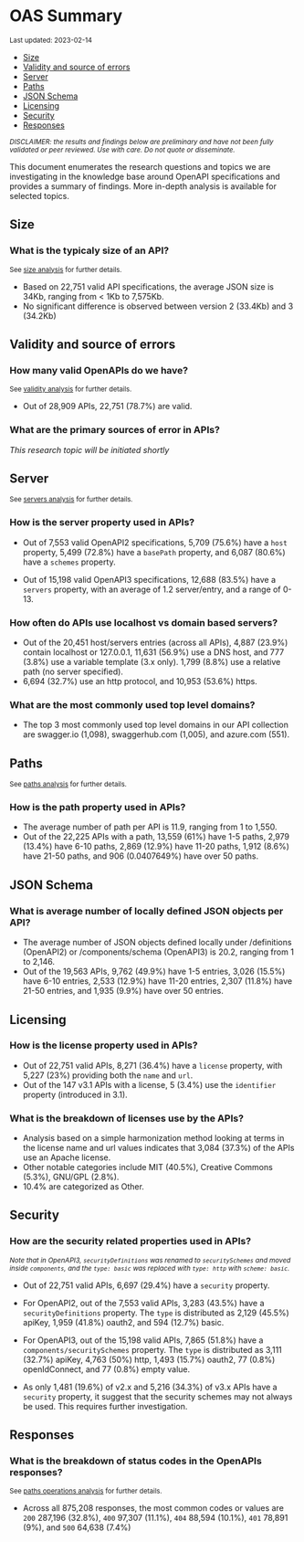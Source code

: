 OAS Summary
================
<sup>Last updated: 2023-02-14</sup>

- <a href="#size" id="toc-size">Size</a>
- <a href="#validity-and-source-of-errors"
  id="toc-validity-and-source-of-errors">Validity and source of errors</a>
- <a href="#server" id="toc-server">Server</a>
- <a href="#paths" id="toc-paths">Paths</a>
- <a href="#json-schema" id="toc-json-schema">JSON Schema</a>
- <a href="#licensing" id="toc-licensing">Licensing</a>
- <a href="#security" id="toc-security">Security</a>
- <a href="#responses" id="toc-responses">Responses</a>

<sup>*DISCLAIMER: the results and findings below are preliminary and
have not been fully validated or peer reviewed. Use with care. Do not
quote or disseminate.*</sup>

This document enumerates the research questions and topics we are
investigating in the knowledge base around OpenAPI specifications and
provides a summary of findings. More in-depth analysis is available for
selected topics.

## Size

### What is the typicaly size of an API?

<sup>See [size analysis](oas_size.md) for further details.<sup>

- Based on 22,751 valid API specifications, the average JSON size is
  34Kb, ranging from \< 1Kb to 7,575Kb.
- No significant difference is observed between version 2 (33.4Kb) and 3
  (34.2Kb)

## Validity and source of errors

### How many valid OpenAPIs do we have?

<sup>See [validity analysis](oas_validity.md) for further details.<sup>

- Out of 28,909 APIs, 22,751 (78.7%) are valid.

### What are the primary sources of error in APIs?

*This research topic will be initiated shortly*

## Server

<sup>See [servers analysis](oas_servers.md) for further details.</sup>

### How is the server property used in APIs?

- Out of 7,553 valid OpenAPI2 specifications, 5,709 (75.6%) have a
  `host` property, 5,499 (72.8%) have a `basePath` property, and 6,087
  (80.6%) have a `schemes` property.

- Out of 15,198 valid OpenAPI3 specifications, 12,688 (83.5%) have a
  `servers` property, with an average of 1.2 server/entry, and a range
  of 0-13.

### How often do APIs use localhost vs domain based servers?

- Out of the 20,451 host/servers entries (across all APIs), 4,887
  (23.9%) contain localhost or 127.0.0.1, 11,631 (56.9%) use a DNS host,
  and 777 (3.8%) use a variable template (3.x only). 1,799 (8.8%) use a
  relative path (no server specified).
- 6,694 (32.7%) use an http protocol, and 10,953 (53.6%) https.

### What are the most commonly used top level domains?

- The top 3 most commonly used top level domains in our API collection
  are swagger.io (1,098), swaggerhub.com (1,005), and azure.com (551).

## Paths

<sup>See [paths analysis](oas_paths.md) for further details.</sup>

### How is the path property used in APIs?

- The average number of path per API is 11.9, ranging from 1 to 1,550.
- Out of the 22,225 APIs with a path, 13,559 (61%) have 1-5 paths, 2,979
  (13.4%) have 6-10 paths, 2,869 (12.9%) have 11-20 paths, 1,912 (8.6%)
  have 21-50 paths, and 906 (0.0407649%) have over 50 paths.

## JSON Schema

### What is average number of locally defined JSON objects per API?

- The average number of JSON objects defined locally under /definitions
  (OpenAPI2) or /components/schema (OpenAPI3) is 20.2, ranging from 1 to
  2,146.
- Out of the 19,563 APIs, 9,762 (49.9%) have 1-5 entries, 3,026 (15.5%)
  have 6-10 entries, 2,533 (12.9%) have 11-20 entries, 2,307 (11.8%)
  have 21-50 entries, and 1,935 (9.9%) have over 50 entries.

## Licensing

### How is the license property used in APIs?

- Out of 22,751 valid APIs, 8,271 (36.4%) have a `license` property,
  with 5,227 (23%) providing both the `name` and `url`.
- Out of the 147 v3.1 APIs with a license, 5 (3.4%) use the `identifier`
  property (introduced in 3.1).

### What is the breakdown of licenses use by the APIs?

- Analysis based on a simple harmonization method looking at terms in
  the license name and url values indicates that 3,084 (37.3%) of the
  APIs use an Apache license.
- Other notable categories include MIT (40.5%), Creative Commons (5.3%),
  GNU/GPL (2.8%).
- 10.4% are categorized as Other.

## Security

### How are the security related properties used in APIs?

<sup>*Note that in OpenAPI3, `securityDefinitions` was renamed to
`securitySchemes` and moved inside `components`, and the `type: basic`
was replaced with `type: http` with `scheme: basic`.*</sup>

- Out of 22,751 valid APIs, 6,697 (29.4%) have a `security` property.

- For OpenAPI2, out of the 7,553 valid APIs, 3,283 (43.5%) have a
  `securityDefinitions` property. The `type` is distributed as 2,129
  (45.5%) apiKey, 1,959 (41.8%) oauth2, and 594 (12.7%) basic.

- For OpenAPI3, out of the 15,198 valid APIs, 7,865 (51.8%) have a
  `components/securitySchemes` property. The `type` is distributed as
  3,111 (32.7%) apiKey, 4,763 (50%) http, 1,493 (15.7%) oauth2, 77
  (0.8%) openIdConnect, and 77 (0.8%) empty value.

- As only 1,481 (19.6%) of v2.x and 5,216 (34.3%) of v3.x APIs have a
  `security` property, it suggest that the security schemes may not
  always be used. This requires further investigation.

## Responses

### What is the breakdown of status codes in the OpenAPIs responses?

<sup>See [paths operations analysis](oas_paths_operations.md) for
further details.<sup>

- Across all 875,208 responses, the most common codes or values are
  `200` 287,196 (32.8%), `400` 97,307 (11.1%), `404` 88,594 (10.1%),
  `401` 78,891 (9%), and `500` 64,638 (7.4%)
